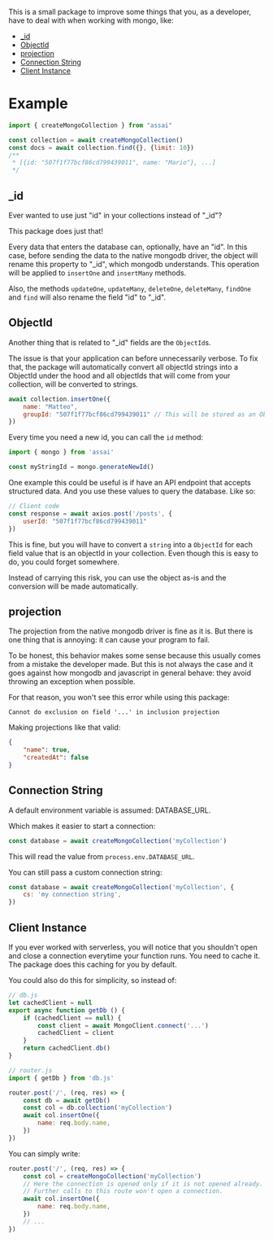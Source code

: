 This is a small package to improve some things that you, as a developer, have to deal with when working with mongo, like:

- [_id](##_id)
- [ObjectId](##ObjectId)
- [projection](##projection)
- [Connection String](##connection-string)
- [Client Instance](##client-instance)

# Example

```js
import { createMongoCollection } from "assai"

const collection = await createMongoCollection()
const docs = await collection.find({}, {limit: 10})
/**
 * [{id: "507f1f77bcf86cd799439011", name: "Mario"}, ...]
 */
```

## _id

Ever wanted to use just "id" in your collections instead of "_id"?

This package does just that!

Every data that enters the database can, optionally, have an "id". In this case, before sending the data to the native mongodb driver, the object will rename this property to "_id", which mongodb understands. This operation will be applied to `insertOne` and `insertMany` methods.

Also, the methods `updateOne`, `updateMany`, `deleteOne`, `deleteMany`, `findOne` and `find` will also rename the field "id" to "_id".

## ObjectId

Another thing that is related to "_id" fields are the `ObjectId`s.

The issue is that your application can before unnecessarily verbose. To fix that, the package will automatically convert all objectId strings into a ObjectId under the hood and all objectIds that will come from your collection, will be converted to strings.

```js
await collection.insertOne({
    name: "Matteo",
    groupId: "507f1f77bcf86cd799439011" // This will be stored as an ObjectId
})
```

Every time you need a new id, you can call the `id` method:

```js
import { mongo } from 'assai'

const myStringId = mongo.generateNewId()
```

One example this could be useful is if have an API endpoint that accepts structured data. And you use these values to query the database. Like so:

```js
// Client code
const response = await axios.post('/posts', {
    userId: "507f1f77bcf86cd799439011"
})
```

This is fine, but you will have to convert a `string` into a `ObjectId` for each field value that is an objectId in your collection. Even though this is easy to do, you could forget somewhere.

Instead of carrying this risk, you can use the object as-is and the conversion will be made automatically.

## projection

The projection from the native mongodb driver is fine as it is. But there is one thing that is annoying: it can cause your program to fail.

To be honest, this behavior makes some sense because this usually comes from a mistake the developer made. But this is not always the case and it goes against how mongodb and javascript in general behave: they avoid throwing an exception when possible.

For that reason, you won't see this error while using this package:
```
Cannot do exclusion on field '...' in inclusion projection
```

Making projections like that valid:
```json
{
    "name": true,
    "createdAt": false
}
```

## Connection String

A default environment variable is assumed: DATABASE_URL.

Which makes it easier to start a connection:
```js
const database = await createMongoCollection('myCollection')
```
This will read the value from `process.env.DATABASE_URL`.

You can still pass a custom connection string:
```js
const database = await createMongoCollection('myCollection', {
    cs: 'my connection string',
})
```

## Client Instance

If you ever worked with serverless, you will notice that you shouldn't open and close a connection everytime your function runs. You need to cache it. The package does this caching for you by default.

You could also do this for simplicity, so instead of:
```js
// db.js
let cachedClient = null
export async function getDb () {
    if (cachedClient == null) {
        const client = await MongoClient.connect('...')
        cachedClient = client
    }
    return cachedClient.db()
}

// router.js
import { getDb } from 'db.js'

router.post('/', (req, res) => {
    const db = await getDb()
    const col = db.collection('myCollection')
    await col.insertOne({
        name: req.body.name,
    })
})
```

You can simply write:
```js
router.post('/', (req, res) => {
    const col = createMongoCollection('myCollection')
    // Here the connection is opened only if it is not opened already.
    // Further calls to this route won't open a connection.
    await col.insertOne({
        name: req.body.name,
    })
    // ...
})
```